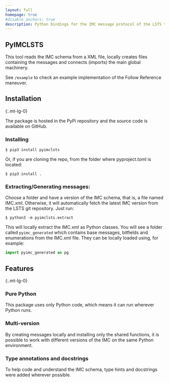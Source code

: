 ```yaml
---
layout: full
homepage: true
#disable_anchors: true
description: Python bindings for the IMC message protocol of the LSTS toolchain.
---
```


## PyIMCLSTS

This tool reads the IMC schema from a XML file, locally creates files containing the messages and connects (imports) the main global machinery.

See `/example` to check an example implementation of the Follow Reference maneuver.

<div class="row">
<div class="col-lg-6" markdown="1">

## Installation
{:.mt-lg-0}

The package is hosted in the PyPi repository and the source code is available on GitHub.

### Installing

```shell
$ pip3 install pyimclsts
```

Or, if you are cloning the repo, from the folder where pyproject.toml is located:
```
$ pip3 install .
```

### Extracting/Generating messages:

Choose a folder and have a version of the IMC schema, that is, a file named IMC.xml. Otherwise, it will automatically fetch the latest IMC version from the LSTS git repository. Just run:
```shell
$ python3 -m pyimclsts.extract
```

This will locally extract the IMC.xml as Python classes. You will see a folder called `pyimc_generated` which contains base messages, bitfields and enumerations from the IMC.xml file. They can be locally loaded using, for example:
```python
import pyimc_generated as pg
```

</div>
<div class="col-lg-6" markdown="1">

## Features
{:.mt-lg-0}

### Pure Python

This package uses only Python code, which means it can run wherever Python runs.

### Multi-version

By creating messages locally and installing only the shared functions, it is possible to work with different versions of the IMC on the same Python environment.

### Type annotations and docstrings

To help code and understand the IMC schema, type hints and docstrings were added wherever possible.

</div>
</div>